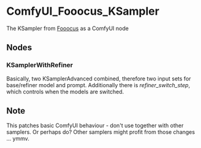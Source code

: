 # ComfyUI_Fooocus_KSampler
The KSampler from [Fooocus](https://github.com/lllyasviel/Fooocus) as a ComfyUI node

## Nodes

### KSamplerWithRefiner
Basically, two KSamplerAdvanced combined, therefore two input sets for base/refiner model and prompt. Additionally there is _refiner_switch_step_, which controls when the models are switched.

## Note
This patches basic ComfyUI behaviour - don't use together with other samplers. Or perhaps do? Other samplers might profit from those changes ... ymmv.
